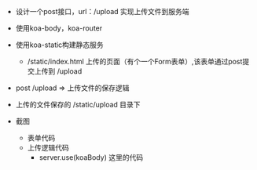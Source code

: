 - 设计一个post接口，url：/upload 实现上传文件到服务端
- 使用koa-body，koa-router
- 使用koa-static构建静态服务
    - /static/index.html 上传的页面（有个一个Form表单）,该表单通过post提交上传到 /upload
- post /upload => 上传文件的保存逻辑
- 上传的文件保存的 /static/upload 目录下

- 截图
    - 表单代码
    - 上传逻辑代码
        - server.use(koaBody) 这里的代码